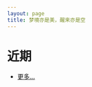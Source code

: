 ```yaml
---
layout: page
title: 梦境亦是美，醒来亦是空
---
```


# 近期

* [更多…](https://github.com/jxnu-liguobin/cs-summary-reflection/tree/3ba954086b9e833571bc2e57c865845ca2c5fc73/archive.html)

